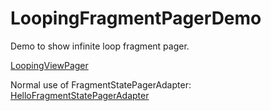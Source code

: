 # LoopingFragmentPagerDemo
Demo to show infinite loop fragment pager.


[LoopingViewPager](https://github.com/imbryk/LoopingViewPager)

Normal use of FragmentStatePagerAdapter:
[HelloFragmentStatePagerAdapter](https://github.com/mengdd/HelloFragmentStatePagerAdapter)

